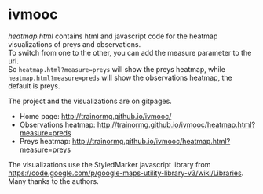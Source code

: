 ivmooc
======

*heatmap.html* contains html and javascript code for the heatmap visualizations of preys and observations.  
To switch from one to the other, you can add the measure parameter to the url.  
So `heatmap.html?measure=preys` will show the preys heatmap, while `heatmap.html?measure=preds` will show the observations heatmap, the default is preys.

The project and the visualizations are on gitpages.  
* Home page: http://trainormg.github.io/ivmooc/
* Observations heatmap: http://trainormg.github.io/ivmooc/heatmap.html?measure=preds
* Preys heatmap: http://trainormg.github.io/ivmooc/heatmap.html?measure=preys
 
The visualizations use the StyledMarker javascript library from https://code.google.com/p/google-maps-utility-library-v3/wiki/Libraries. Many thanks to the authors.
